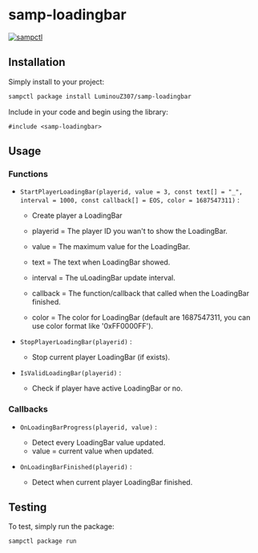 # samp-loadingbar

[![sampctl](https://img.shields.io/badge/sampctl-samp--loadingbar-2f2f2f.svg?style=for-the-badge)](https://github.com/LuminouZ307/samp-loadingbar)

<!--
Short description of your library, why it's useful, some examples, pictures or
videos. Link to your forum release thread too.

Remember: You can use "forumfmt" to convert this readme to forum BBCode!

What the sections below should be used for:

`## Installation`: Leave this section un-edited unless you have some specific
additional installation procedure.

`## Testing`: Whether your library is tested with a simple `main()` and `print`,
unit-tested, or demonstrated via prompting the player to connect, you should
include some basic information for users to try out your code in some way.

And finally, maintaining your version number`:

* Follow [Semantic Versioning](https://semver.org/)
* When you release a new version, update `VERSION` and `git tag` it
* Versioning is important for sampctl to use the version control features

Happy Pawning!
-->

## Installation

Simply install to your project:

```bash
sampctl package install LuminouZ307/samp-loadingbar
```

Include in your code and begin using the library:

```pawn
#include <samp-loadingbar>
```

## Usage

### Functions

* `StartPlayerLoadingBar(playerid, value = 3, const text[] = "_", interval = 1000, const callback[] = EOS, color = 1687547311)` :

  * Create player a LoadingBar
  
  * playerid = The player ID you wan't to show the LoadingBar.
  * value = The maximum value for the LoadingBar.
  * text = The text when LoadingBar showed.
  * interval = The uLoadingBar update interval.
  * callback = The function/callback that called when the LoadingBar finished.
  * color = The color for LoadingBar (default are 1687547311, you can use color format like '0xFF0000FF').

* `StopPlayerLoadingBar(playerid)` :

  * Stop current player LoadingBar (if exists).

* `IsValidLoadingBar(playerid)` :

  * Check if player have active LoadingBar or no.

### Callbacks

* `OnLoadingBarProgress(playerid, value)` :

  * Detect every LoadingBar value updated.
  * value = current value when updated.

* `OnLoadingBarFinished(playerid)` :

  * Detect when current player LoadingBar finished.

<!--
Write your code documentation or examples here. If your library is documented in
the source code, direct users there. If not, list your API and describe it well
in this section. If your library is passive and has no API, simply omit this
section.
-->

## Testing

<!--
Depending on whether your package is tested via in-game "demo tests" or
y_testing unit-tests, you should indicate to readers what to expect below here.
-->

To test, simply run the package:

```bash
sampctl package run
```
